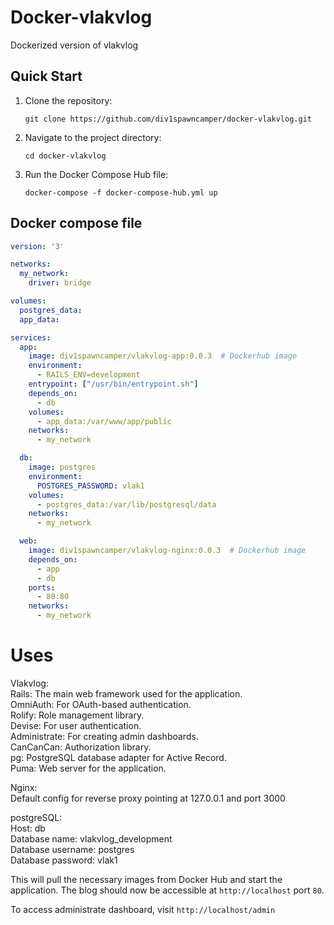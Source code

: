 # Docker-vlakvlog

Dockerized version of vlakvlog
## Quick Start
1. Clone the repository:
   ```
   git clone https://github.com/div1spawncamper/docker-vlakvlog.git
   ```
2. Navigate to the project directory:
   ```
   cd docker-vlakvlog
   ```

3. Run the Docker Compose Hub file:
   ```
   docker-compose -f docker-compose-hub.yml up
   ```
## Docker compose file

```yaml
version: '3'

networks:
  my_network:
    driver: bridge

volumes:
  postgres_data:
  app_data:

services:
  app:
    image: div1spawncamper/vlakvlog-app:0.0.3  # Dockerhub image
    environment:
      - RAILS_ENV=development
    entrypoint: ["/usr/bin/entrypoint.sh"]
    depends_on:
      - db
    volumes:
      - app_data:/var/www/app/public
    networks:
      - my_network

  db:
    image: postgres
    environment:
      POSTGRES_PASSWORD: vlak1
    volumes:
      - postgres_data:/var/lib/postgresql/data
    networks:
      - my_network

  web:
    image: div1spawncamper/vlakvlog-nginx:0.0.3  # Dockerhub image
    depends_on:
      - app
      - db
    ports:
      - 80:80
    networks:
      - my_network
```
# Uses

Vlakvlog:<br>
Rails: The main web framework used for the application. <br>
OmniAuth: For OAuth-based authentication.<br>
Rolify: Role management library.<br>
Devise: For user authentication.<br>
Administrate: For creating admin dashboards.<br>
CanCanCan: Authorization library.<br>
pg: PostgreSQL database adapter for Active Record.<br>
Puma: Web server for the application.<br>

Nginx:<br>
Default config for reverse proxy pointing at 127.0.0.1 and port 3000<br>

postgreSQL:<br>
Host: db<br>
Database name: vlakvlog_development<br>
Database username: postgres<br>
Database password: vlak1<br>

This will pull the necessary images from Docker Hub and start the application. The blog should now be accessible at `http://localhost` port `80`. 

To access administrate dashboard, visit `http://localhost/admin`



